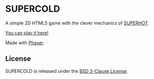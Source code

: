 SUPERCOLD
=========

A simple 2D HTML5 game with the clever mechanics of [SUPERHOT](http://superhotgame.com/).

[You can play it here!](https://import-this.github.io/supercold/)

Made with [Phaser](http://phaser.io/).

## License
SUPERCOLD is released under the [BSD 3-Clause License](https://github.com/import-this/supercold/blob/master/LICENSE).
